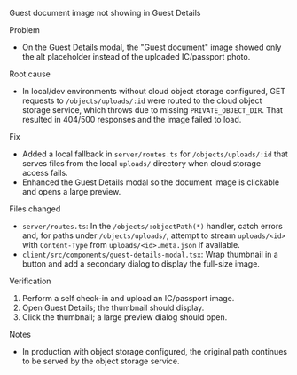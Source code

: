 Guest document image not showing in Guest Details

Problem
- On the Guest Details modal, the "Guest document" image showed only the alt placeholder instead of the uploaded IC/passport photo.

Root cause
- In local/dev environments without cloud object storage configured, GET requests to `/objects/uploads/:id` were routed to the cloud object storage service, which throws due to missing `PRIVATE_OBJECT_DIR`. That resulted in 404/500 responses and the image failed to load.

Fix
- Added a local fallback in `server/routes.ts` for `/objects/uploads/:id` that serves files from the local `uploads/` directory when cloud storage access fails.
- Enhanced the Guest Details modal so the document image is clickable and opens a large preview.

Files changed
- `server/routes.ts`: In the `/objects/:objectPath(*)` handler, catch errors and, for paths under `/objects/uploads/`, attempt to stream `uploads/<id>` with `Content-Type` from `uploads/<id>.meta.json` if available.
- `client/src/components/guest-details-modal.tsx`: Wrap thumbnail in a button and add a secondary dialog to display the full-size image.

Verification
1) Perform a self check-in and upload an IC/passport image.
2) Open Guest Details; the thumbnail should display.
3) Click the thumbnail; a large preview dialog should open.

Notes
- In production with object storage configured, the original path continues to be served by the object storage service.



